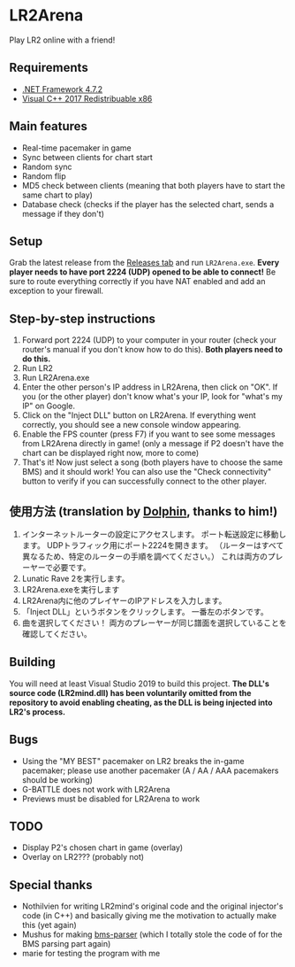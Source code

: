 # LR2Arena

Play LR2 online with a friend!

## Requirements

- [.NET Framework 4.7.2](https://dotnet.microsoft.com/download/dotnet-framework/net472)
- [Visual C++ 2017 Redistribuable x86](https://aka.ms/vs/16/release/vc_redist.x86.exe)

## Main features

- Real-time pacemaker in game
- Sync between clients for chart start
- Random sync
- Random flip
- MD5 check between clients (meaning that both players have to start the same chart to play)
- Database check (checks if the player has the selected chart, sends a message if they don't)

## Setup

Grab the latest release from the [Releases tab](https://github.com/SayakaIsBaka/LR2Arena/releases) and run `LR2Arena.exe`.
**Every player needs to have port 2224 (UDP) opened to be able to connect!** Be sure to route everything correctly if you have NAT enabled and add an exception to your firewall.

## Step-by-step instructions

1. Forward port 2224 (UDP) to your computer in your router (check your router's manual if you don't know how to do this). **Both players need to do this.**
2. Run LR2
3. Run LR2Arena.exe
4. Enter the other person's IP address in LR2Arena, then click on "OK". If you (or the other player) don't know what's your IP, look for "what's my IP" on Google.
5. Click on the "Inject DLL" button on LR2Arena. If everything went correctly, you should see a new console window appearing.
6. Enable the FPS counter (press F7) if you want to see some messages from LR2Arena directly in game! (only a message if P2 doesn't have the chart can be displayed right now, more to come)
7. That's it! Now just select a song (both players have to choose the same BMS) and it should work!
You can also use the "Check connectivity" button to verify if you can successfully connect to the other player.

## 使用方法 (translation by [Dolphin](https://twitter.com/DolphinDTM), thanks to him!)

1. インターネットルーターの設定にアクセスします。 ポート転送設定に移動します。 UDPトラフィック用にポート2224を開きます。 （ルーターはすべて異なるため、特定のルーターの手順を調べてください。）
これは両方のプレーヤーで必要です。
2. Lunatic Rave 2を実行します。
3. LR2Arena.exeを実行します
4. LR2Arena内に他のプレイヤーのIPアドレスを入力します。
5. 「Inject DLL」というボタンをクリックします。 一番左のボタンです。
6. 曲を選択してください！ 両方のプレーヤーが同じ譜面を選択していることを確認してください。

## Building

You will need at least Visual Studio 2019 to build this project.
**The DLL's source code (LR2mind.dll) has been voluntarily omitted from the repository to avoid enabling cheating, as the DLL is being injected into LR2's process.**

## Bugs

- Using the "MY BEST" pacemaker on LR2 breaks the in-game pacemaker; please use another pacemaker (A / AA / AAA pacemakers should be working)
- G-BATTLE does not work with LR2Arena
- Previews must be disabled for LR2Arena to work

## TODO

- Display P2's chosen chart in game (overlay)
- Overlay on LR2??? (probably not)

## Special thanks

- Nothilvien for writing LR2mind's original code and the original injector's code (in C++) and basically giving me the motivation to actually make this (yet again)
- Mushus for making [bms-parser](https://github.com/Mushus/bms-parser) (which I totally stole the code of for the BMS parsing part again)
- marie for testing the program with me
